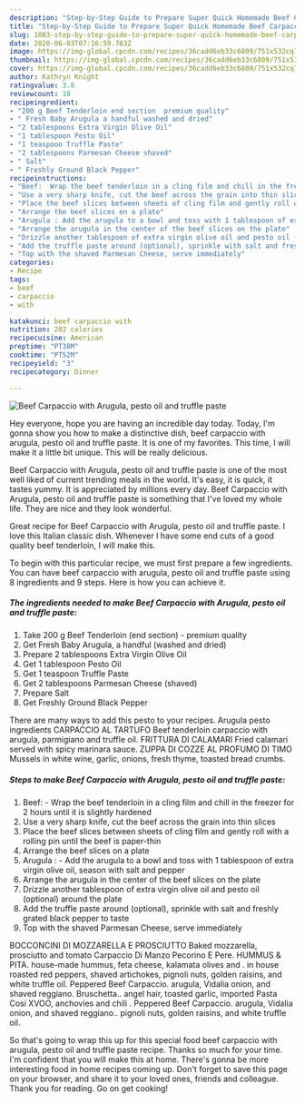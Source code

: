 ```yaml
---
description: "Step-by-Step Guide to Prepare Super Quick Homemade Beef Carpaccio with Arugula, pesto oil and truffle paste"
title: "Step-by-Step Guide to Prepare Super Quick Homemade Beef Carpaccio with Arugula, pesto oil and truffle paste"
slug: 1083-step-by-step-guide-to-prepare-super-quick-homemade-beef-carpaccio-with-arugula-pesto-oil-and-truffle-paste
date: 2020-06-03T07:16:59.763Z
image: https://img-global.cpcdn.com/recipes/36cadd6eb33c6809/751x532cq70/beef-carpaccio-with-arugula-pesto-oil-and-truffle-paste-recipe-main-photo.jpg
thumbnail: https://img-global.cpcdn.com/recipes/36cadd6eb33c6809/751x532cq70/beef-carpaccio-with-arugula-pesto-oil-and-truffle-paste-recipe-main-photo.jpg
cover: https://img-global.cpcdn.com/recipes/36cadd6eb33c6809/751x532cq70/beef-carpaccio-with-arugula-pesto-oil-and-truffle-paste-recipe-main-photo.jpg
author: Kathryn Knight
ratingvalue: 3.8
reviewcount: 10
recipeingredient:
- "200 g Beef Tenderloin end section  premium quality"
- " Fresh Baby Arugula a handful washed and dried"
- "2 tablespoons Extra Virgin Olive Oil"
- "1 tablespoon Pesto Oil"
- "1 teaspoon Truffle Paste"
- "2 tablespoons Parmesan Cheese shaved"
- " Salt"
- " Freshly Ground Black Pepper"
recipeinstructions:
- "Beef:  Wrap the beef tenderloin in a cling film and chill in the freezer for 2 hours until it is slightly hardened"
- "Use a very sharp knife, cut the beef across the grain into thin slices"
- "Place the beef slices between sheets of cling film and gently roll with a rolling pin until the beef is paper-thin"
- "Arrange the beef slices on a plate"
- "Arugula : Add the arugula to a bowl and toss with 1 tablespoon of extra virgin olive oil, season with salt and pepper"
- "Arrange the arugula in the center of the beef slices on the plate"
- "Drizzle another tablespoon of extra virgin olive oil and pesto oil (optional) around the plate"
- "Add the truffle paste around (optional), sprinkle with salt and freshly grated black pepper to taste"
- "Top with the shaved Parmesan Cheese, serve immediately"
categories:
- Recipe
tags:
- beef
- carpaccio
- with

katakunci: beef carpaccio with 
nutrition: 202 calories
recipecuisine: American
preptime: "PT38M"
cooktime: "PT52M"
recipeyield: "3"
recipecategory: Dinner

---
```



![Beef Carpaccio with Arugula, pesto oil and truffle paste](https://img-global.cpcdn.com/recipes/36cadd6eb33c6809/751x532cq70/beef-carpaccio-with-arugula-pesto-oil-and-truffle-paste-recipe-main-photo.jpg)

Hey everyone, hope you are having an incredible day today. Today, I'm gonna show you how to make a distinctive dish, beef carpaccio with arugula, pesto oil and truffle paste. It is one of my favorites. This time, I will make it a little bit unique. This will be really delicious.

Beef Carpaccio with Arugula, pesto oil and truffle paste is one of the most well liked of current trending meals in the world. It's easy, it is quick, it tastes yummy. It is appreciated by millions every day. Beef Carpaccio with Arugula, pesto oil and truffle paste is something that I've loved my whole life. They are nice and they look wonderful.

Great recipe for Beef Carpaccio with Arugula, pesto oil and truffle paste. I love this Italian classic dish. Whenever I have some end cuts of a good quality beef tenderloin, I will make this.


To begin with this particular recipe, we must first prepare a few ingredients. You can have beef carpaccio with arugula, pesto oil and truffle paste using 8 ingredients and 9 steps. Here is how you can achieve it.

<!--inarticleads1-->

##### The ingredients needed to make Beef Carpaccio with Arugula, pesto oil and truffle paste:

1. Take 200 g Beef Tenderloin (end section) - premium quality
1. Get  Fresh Baby Arugula, a handful (washed and dried)
1. Prepare 2 tablespoons Extra Virgin Olive Oil
1. Get 1 tablespoon Pesto Oil
1. Get 1 teaspoon Truffle Paste
1. Get 2 tablespoons Parmesan Cheese (shaved)
1. Prepare  Salt
1. Get  Freshly Ground Black Pepper


There are many ways to add this pesto to your recipes. Arugula pesto ingredients CARPACCIO AL TARTUFO Beef tenderloin carpaccio with arugula, parmigiano and truffle oil. FRITTURA DI CALAMARI Fried calamari served with spicy marinara sauce. ZUPPA DI COZZE AL PROFUMO DI TIMO Mussels in white wine, garlic, onions, fresh thyme, toasted bread crumbs. 

<!--inarticleads2-->

##### Steps to make Beef Carpaccio with Arugula, pesto oil and truffle paste:

1. Beef:  - Wrap the beef tenderloin in a cling film and chill in the freezer for 2 hours until it is slightly hardened
1. Use a very sharp knife, cut the beef across the grain into thin slices
1. Place the beef slices between sheets of cling film and gently roll with a rolling pin until the beef is paper-thin
1. Arrange the beef slices on a plate
1. Arugula : - Add the arugula to a bowl and toss with 1 tablespoon of extra virgin olive oil, season with salt and pepper
1. Arrange the arugula in the center of the beef slices on the plate
1. Drizzle another tablespoon of extra virgin olive oil and pesto oil (optional) around the plate
1. Add the truffle paste around (optional), sprinkle with salt and freshly grated black pepper to taste
1. Top with the shaved Parmesan Cheese, serve immediately


BOCCONCINI DI MOZZARELLA E PROSCIUTTO Baked mozzarella, prosciutto and tomato Carpaccio Di Manzo Pecorino E Pere. HUMMUS &amp; PITA. house-made hummus, feta cheese, kalamata olives and . in house roasted red peppers, shaved artichokes, pignoli nuts, golden raisins, and white truffle oil. Peppered Beef Carpaccio. arugula, Vidalia onion, and shaved reggiano. Bruschetta.. angel hair, toasted garlic, imported Pasta Cosi XVOO, anchovies and chili . Peppered Beef Carpaccio. arugula, Vidalia onion, and shaved reggiano.. pignoli nuts, golden raisins, and white truffle oil. 

So that's going to wrap this up for this special food beef carpaccio with arugula, pesto oil and truffle paste recipe. Thanks so much for your time. I'm confident that you will make this at home. There's gonna be more interesting food in home recipes coming up. Don't forget to save this page on your browser, and share it to your loved ones, friends and colleague. Thank you for reading. Go on get cooking!
